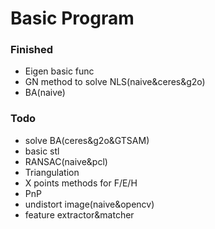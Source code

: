 # Basic Program

### Finished
- Eigen basic func
- GN method to solve NLS(naive&ceres&g2o)
- BA(naive)

### Todo
- solve BA(ceres&g2o&GTSAM)
- basic stl
- RANSAC(naive&pcl)
- Triangulation
- X points methods for F/E/H
- PnP
- undistort image(naive&opencv)
- feature extractor&matcher